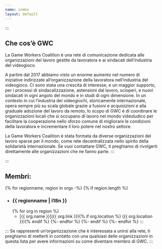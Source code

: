 ```yaml
---
name: index
layout: default
---
```


::: <!--+ #description .text-block -->
## Che cos’è GWC

La Game Workers Coalition è una rete di comunicazione dedicata alle organizzazioni del lavoro gestite da lavoratorǝ e ai sindacati dell’industria del videogioco.

A partire dal 2017 abbiamo visto un enorme aumento nel numero di iniziative indirizzate all’organizzazione dellǝ lavoratorǝ nell’industria del videogioco. Ci sono statǝ una crescita di interesse, e un maggior supporto, per i processi di sindacalizzazione, astensioni dal lavoro, scioperi, e nuovi sindacati in ogni angolo del mondo e in studi di ogni dimensione. In un contesto in cui l’industria dei videogiochi, storicamente internazionale, opera sempre più su scala globale grazie a fusioni e acquisizioni e alla graduale adozione del lavoro da remoto, lo scopo di GWC è di coordinare le organizzazioni locali che si occupano di lavoro nel mondo videoludico per facilitare la cooperazione nello sforzo comune di migliorare le condizioni dellǝ lavoratorǝ e incrementare il loro potere nel nostro settore.

La Game Workers Coalition è stata formata da diverse organizzazioni del lavoro sparse per il mondo, come rete decentralizzata nello spirito della solidarietà internazionale. Se vuoi contattare GWC, ti preghiamo di rivolgerti direttamente alle organizzazioni che ne fanno parte.
:::

::: <!--+ #orgs-list -->
## Membri:

{% for regionname, region in orgs -%}
  {% if region.length %}
  - ### {{ regionname | i18n }} <!--+ .region-name -->
    {% for org in region %}
    - [{{ org.name }}]({{ org.link }}){% if org.location %} <span>({{ org.location }})</span>{% endif %}
    {%- endfor %}
  {%- endif %}
{%- endfor %}
:::

::: <!--+ #bottom-text .text-block -->
Se rappresenti un’organizzazione che è interessata a unirsi alla rete, ti preghiamo di metterti in contatto con una qualsiasi delle organizzazioni in questa lista per avere informazioni su come diventare membro di GWC.
:::
